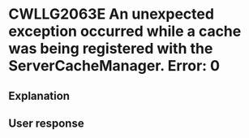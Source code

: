 # CWLLG2063E An unexpected exception occurred while a cache was being registered with the ServerCacheManager.  Error: 0

## Explanation

## User response